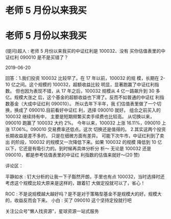 # 老师 5 月份以来我买

# 老师 5 月份以来我买

(提问)超人 : 老师 5 月份以来我买的中证红利是 100032、没有 买你估值表里的中证红利 090010 是不是买错了？

2019-06-20

回答：1.我们投资 100032 比较早了。在 17 年以前，100032 的规 模，长期在 2-10 亿之间。这个规模的 100032，超额收益比较 明显，显著跑赢了中证红利指数。 但也因为表现不错，从 17 年之后，100032 规模从 4 亿一路飙升到 30 多亿。规模大涨之 后，这个基金的超额收益也下滑了。反而不如普通的中证红 利指数基金（大成中证红利 090010）。 所以去年下半年，我 们估值表里做了一个切换，换成了 090010.目前看好中证红 利，选择 090010 就好。 组合之前买入的 100032 继续持有中， 主要是短期频繁买卖手续费也比较高。 从切换以来，090010 跑赢了 100032 大约 2%。 今年以来，100032 上涨 16.11%，090010 上涨 17.06%。090010 交易费率还低点。这次 切换还是值得的。 2.其实这两个投资长期收益是差不多的， 只是在细微方面有差异。 可能下次牛市，中证红利到了卖出 的阶段，100032 的规模又一次降低下来。如果 100032 的规模 降低到 10 亿以下，它还是有吸引力的。到时候再具体分析分 析～ 无论是 100032 还是 090010，都是参考估值表里的中证红 利指数的估值来就好～(20 赞)

评论区：

平静如水 : 钉大分析的让我一下子豁然开朗，手里也有点 100032，当时选择时还考虑这个规模比较大原来是这样的，跟着钉 大做定投就可以了，省心！

ROC : 不是说规模越大越好吗？是不是对于策略型基金不是规模大的好。规模大的，收益反而会下来。 小白 : 买了 090010 这个坚持定投就行吧

关注公众号"懒人找资源"，星球资源一站式服务
